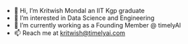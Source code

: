 - 👋 Hi, I’m Kritwish Mondal an IIT Kgp graduate
- 👀 I’m interested in Data Science and Engineering
- 🌱 I’m currently working as a Founding Member @ timelyAI
- 📫 Reach me at kritwish@timelyai.com

<!---
kritwishm/kritwishm is a ✨ special ✨ repository because its `README.md` (this file) appears on your GitHub profile.
You can click the Preview link to take a look at your changes.
--->
